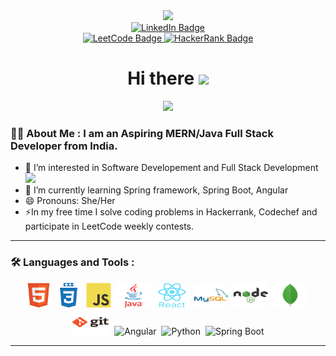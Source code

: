 <div id="header" align="center">
  <img src="https://i.giphy.com/media/v1.Y2lkPTc5MGI3NjExNTh3b3UzMWw1ZjV0MTVxbjU1YWdpOXU0OTJrM3Zqbzg2aHJvM2Y4MCZlcD12MV9pbnRlcm5hbF9naWZfYnlfaWQmY3Q9cw/VPnfM9bmR0ZaQo3qtK/giphy.gif" width="300"/>
</div>
<div>
  
</div>
<div id="badges" align="center">
  <a href="https://www.linkedin.com/in/vishnu-priya-231b63204/">
  <img src="https://img.shields.io/badge/LinkedIn-blue?style=for-the-badge&logo=linkedin&logoColor=white" alt="LinkedIn Badge"/>
</div>

<div id="badges" align="center">
  <a href="https://leetcode.com/u/complex_slayer/">
    <img src="https://img.shields.io/badge/LeetCode-181818?style=for-the-badge&logo=LeetCode" alt="LeetCode Badge"/>
  </a>
  <a href="https://www.hackerrank.com/profile/ComplexSlayer">
    <img src="https://img.shields.io/badge/HackerRank-181818?style=for-the-badge&logo=HackerRank" alt="HackerRank Badge"/>
  </a>
</div>

<h1 align="center">
  Hi there
  <img src="https://media.giphy.com/media/hvRJCLFzcasrR4ia7z/giphy.gif" width="30px"/>
</h1>

<div id="header" align="center">
  <img src="https://i.giphy.com/media/v1.Y2lkPTc5MGI3NjExNWoyeTU4cHJsN3B4MW95Zzl4bHRxZjRmd2s3N3F2Y3FoN3I5MjRvciZlcD12MV9pbnRlcm5hbF9naWZfYnlfaWQmY3Q9Zw/CuuSHzuc0O166MRfjt/giphy.gif" width="300"/>
</div>

### :woman_technologist: About Me : I am an Aspiring MERN/Java Full Stack Developer from India.
- 👀 I’m interested in Software Developement and Full Stack Development <img src="https://media.giphy.com/media/WUlplcMpOCEmTGBtBW/giphy.gif" width="30"> 
- 🌱 I’m currently learning Spring framework, Spring Boot, Angular 
- 😄 Pronouns: She/Her
- ⚡In my free time I solve coding problems in Hackerrank, Codechef and participate in LeetCode weekly contests.

---

### :hammer_and_wrench: Languages and Tools :
<div align="center">
  <img src="https://github.com/devicons/devicon/blob/master/icons/html5/html5-original.svg" title="HTML5" alt="HTML" width="40" height="40"/>&nbsp;
  <img src="https://github.com/devicons/devicon/blob/master/icons/css3/css3-plain-wordmark.svg"  title="CSS3" alt="CSS" width="40" height="40"/>&nbsp;
  <img src="https://github.com/devicons/devicon/blob/master/icons/javascript/javascript-original.svg" title="JavaScript" alt="JavaScript" width="40" height="40"/>&nbsp;
  <img src="https://github.com/devicons/devicon/blob/master/icons/java/java-original-wordmark.svg" title="Java" alt="Java" width="55" height="40"/>&nbsp;
  <img src="https://github.com/devicons/devicon/blob/master/icons/react/react-original-wordmark.svg" title="React" alt="React" width="55" height="40"/>&nbsp;
  <img src="https://github.com/devicons/devicon/blob/master/icons/mysql/mysql-original-wordmark.svg" title="MySQL"  alt="MySQL" width="55" height="40"/>&nbsp;
  <img src="https://github.com/devicons/devicon/blob/master/icons/nodejs/nodejs-original-wordmark.svg" title="NodeJS" alt="NodeJS" width="55" height="40"/>&nbsp;
  <img src="https://github.com/devicons/devicon/blob/master/icons/mongodb/mongodb-original.svg" title="MongoDB" alt="MongoDB" width="55" height="40"/>&nbsp;
  <img src="https://github.com/devicons/devicon/blob/master/icons/git/git-original-wordmark.svg" title="Git" **alt="Git" width="60" height="40"/>&nbsp;
  <img src="https://cdn.jsdelivr.net/gh/devicons/devicon@latest/icons/angularjs/angularjs-original.svg" title="Angular" alt="Angular" width="40" height="40"/>&nbsp;
  <img src="https://cdn.jsdelivr.net/gh/devicons/devicon@latest/icons/python/python-original.svg" title="Python" alt="Python" width="40" height="40"/>&nbsp;
  <img src="https://user-images.githubusercontent.com/33158051/103466606-760a4000-4d14-11eb-9941-2f3d00371471.png" title="Spring Boot" alt="Spring Boot" width="60" height="35"/>
</div>

---
